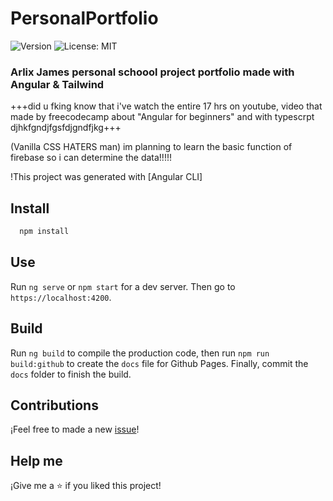 # PersonalPortfolio

![Version](https://img.shields.io/badge/version-1-blue.svg?cacheSeconds=2592000)
![License: MIT](https://img.shields.io/badge/License-MIT-yellow.svg)

### Arlix James personal schoool project portfolio made with Angular & Tailwind

+++did u fking know that i've watch the entire 17 hrs on youtube, video that made by freecodecamp about "Angular for beginners" and with typescrpt djhkfgndjfgsfdjgndfjkg+++

(Vanilla CSS HATERS man) im planning to learn the basic function of firebase so i can determine the data!!!!!

!This project was generated with [Angular CLI] 

## Install

```sh
  npm install
```

## Use

Run `ng serve` or `npm start` for a dev server. Then go to `https://localhost:4200`.

## Build

Run `ng build` to compile the production code, then run `npm run build:github` to create the `docs` file for Github Pages. Finally, commit the `docs` folder to finish the build.

## Contributions

¡Feel free to made a new [issue](https://github.com/Scorpyyy)!

## Help me

¡Give me a ⭐ if you liked this project!

